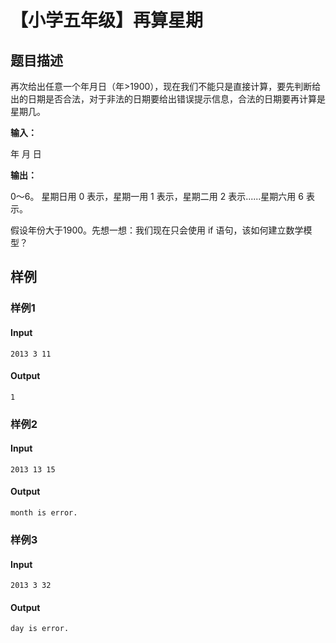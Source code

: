 # 【小学五年级】再算星期

## 题目描述

再次给出任意一个年月日（年>1900），现在我们不能只是直接计算，要先判断给出的日期是否合法，对于非法的日期要给出错误提示信息，合法的日期要再计算是星期几。

**输入：**

  年 月 日

**输出：**

  0～6。
  星期日用 0 表示，星期一用 1 表示，星期二用 2 表示......星期六用 6 表示。

假设年份大于1900。先想一想：我们现在只会使用 if 语句，该如何建立数学模型？

## 样例

### 样例1

#### Input

```
2013 3 11
```

#### Output

```
1
```

### 样例2

#### Input

```
2013 13 15
```

#### Output

```
month is error.
```

### 样例3

#### Input

```
2013 3 32
```

#### Output

```
day is error.
```

